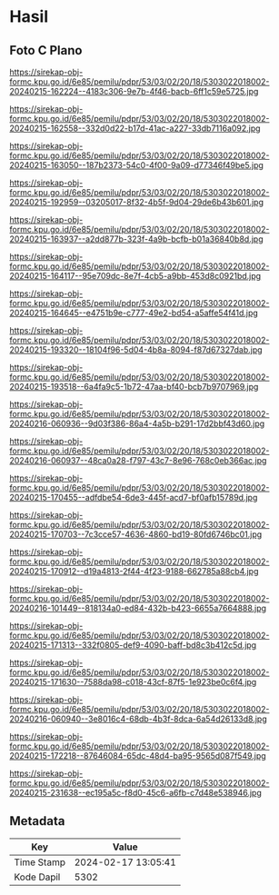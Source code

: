 # Hasil

## Foto C Plano

https://sirekap-obj-formc.kpu.go.id/6e85/pemilu/pdpr/53/03/02/20/18/5303022018002-20240215-162224--4183c306-9e7b-4f46-bacb-6ff1c59e5725.jpg

https://sirekap-obj-formc.kpu.go.id/6e85/pemilu/pdpr/53/03/02/20/18/5303022018002-20240215-162558--332d0d22-b17d-41ac-a227-33db7116a092.jpg

https://sirekap-obj-formc.kpu.go.id/6e85/pemilu/pdpr/53/03/02/20/18/5303022018002-20240215-163050--187b2373-54c0-4f00-9a09-d77346f49be5.jpg

https://sirekap-obj-formc.kpu.go.id/6e85/pemilu/pdpr/53/03/02/20/18/5303022018002-20240215-192959--03205017-8f32-4b5f-9d04-29de6b43b601.jpg

https://sirekap-obj-formc.kpu.go.id/6e85/pemilu/pdpr/53/03/02/20/18/5303022018002-20240215-163937--a2dd877b-323f-4a9b-bcfb-b01a36840b8d.jpg

https://sirekap-obj-formc.kpu.go.id/6e85/pemilu/pdpr/53/03/02/20/18/5303022018002-20240215-164117--95e709dc-8e7f-4cb5-a9bb-453d8c0921bd.jpg

https://sirekap-obj-formc.kpu.go.id/6e85/pemilu/pdpr/53/03/02/20/18/5303022018002-20240215-164645--e4751b9e-c777-49e2-bd54-a5affe54f41d.jpg

https://sirekap-obj-formc.kpu.go.id/6e85/pemilu/pdpr/53/03/02/20/18/5303022018002-20240215-193320--18104f96-5d04-4b8a-8094-f87d67327dab.jpg

https://sirekap-obj-formc.kpu.go.id/6e85/pemilu/pdpr/53/03/02/20/18/5303022018002-20240215-193518--6a4fa9c5-1b72-47aa-bf40-bcb7b9707969.jpg

https://sirekap-obj-formc.kpu.go.id/6e85/pemilu/pdpr/53/03/02/20/18/5303022018002-20240216-060936--9d03f386-86a4-4a5b-b291-17d2bbf43d60.jpg

https://sirekap-obj-formc.kpu.go.id/6e85/pemilu/pdpr/53/03/02/20/18/5303022018002-20240216-060937--48ca0a28-f797-43c7-8e96-768c0eb366ac.jpg

https://sirekap-obj-formc.kpu.go.id/6e85/pemilu/pdpr/53/03/02/20/18/5303022018002-20240215-170455--adfdbe54-6de3-445f-acd7-bf0afb15789d.jpg

https://sirekap-obj-formc.kpu.go.id/6e85/pemilu/pdpr/53/03/02/20/18/5303022018002-20240215-170703--7c3cce57-4636-4860-bd19-80fd6746bc01.jpg

https://sirekap-obj-formc.kpu.go.id/6e85/pemilu/pdpr/53/03/02/20/18/5303022018002-20240215-170912--d19a4813-2f44-4f23-9188-662785a88cb4.jpg

https://sirekap-obj-formc.kpu.go.id/6e85/pemilu/pdpr/53/03/02/20/18/5303022018002-20240216-101449--818134a0-ed84-432b-b423-6655a7664888.jpg

https://sirekap-obj-formc.kpu.go.id/6e85/pemilu/pdpr/53/03/02/20/18/5303022018002-20240215-171313--332f0805-def9-4090-baff-bd8c3b412c5d.jpg

https://sirekap-obj-formc.kpu.go.id/6e85/pemilu/pdpr/53/03/02/20/18/5303022018002-20240215-171630--7588da98-c018-43cf-87f5-1e923be0c6f4.jpg

https://sirekap-obj-formc.kpu.go.id/6e85/pemilu/pdpr/53/03/02/20/18/5303022018002-20240216-060940--3e8016c4-68db-4b3f-8dca-6a54d26133d8.jpg

https://sirekap-obj-formc.kpu.go.id/6e85/pemilu/pdpr/53/03/02/20/18/5303022018002-20240215-172218--87646084-65dc-48d4-ba95-9565d087f549.jpg

https://sirekap-obj-formc.kpu.go.id/6e85/pemilu/pdpr/53/03/02/20/18/5303022018002-20240215-231638--ec195a5c-f8d0-45c6-a6fb-c7d48e538946.jpg


## Metadata

| Key        | Value               |
| ---------- | ------------------- |
| Time Stamp | 2024-02-17 13:05:41 |
| Kode Dapil | 5302                |



